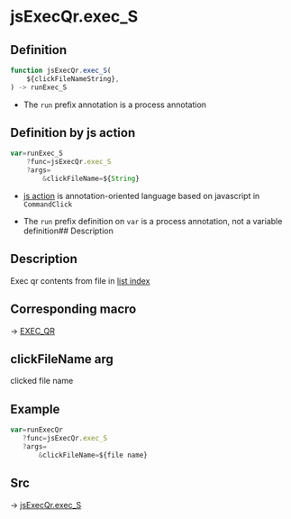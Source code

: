 # jsExecQr.exec_S

## Definition

```js.js
function jsExecQr.exec_S(
	${clickFileNameString},
) -> runExec_S
```

- The `run` prefix annotation is a process annotation
## Definition by js action

```js.js
var=runExec_S
	?func=jsExecQr.exec_S
	?args=
		&clickFileName=${String}
```

- [js action](#) is annotation-oriented language based on javascript in `CommandClick`

- The `run` prefix definition on `var` is a process annotation, not a variable definition## Description

## Description

Exec qr contents from file in [list index](https://github.com/puutaro/CommandClick/blob/master/md/developer/configs/listIndexConfig.md)

## Corresponding macro

-> [EXEC_QR](https://github.com/puutaro/CommandClick/blob/master/md/developer/js_action/js_action_macro_for_list_logo.md#exec_qr)

## clickFileName arg

clicked file name

## Example

```js.js
var=runExecQr
   ?func=jsExecQr.exec_S
   ?args=
       &clickFileName=${file name}

```



## Src

-> [jsExecQr.exec_S](https://github.com/puutaro/CommandClick/blob/master/app/src/main/java/com/puutaro/commandclick/fragment_lib/terminal_fragment/js_interface/qr/JsExecQr.kt#L25)


